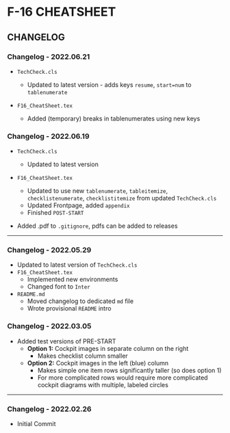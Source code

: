# F-16 CHEATSHEET

## CHANGELOG

### Changelog - 2022.06.21

- `TechCheck.cls`
  - Updated to latest version - adds keys `resume`, `start=num` to `tablenumerate`

- `F16_CheatSheet.tex`
  - Added (temporary) breaks in tablenumerates using new keys

### Changelog - 2022.06.19

- `TechCheck.cls`
  - Updated to latest version

- `F16_CheatSheet.tex`
  - Updated to use new `tablenumerate`, `tableitemize`, `checklistenumerate`, `checklistitemize` from updated `TechCheck.cls`
  - Updated Frontpage, added `appendix`
  - Finished `POST-START`

- Added .pdf to `.gitignore`, pdfs can be added to releases

***

### Changelog - 2022.05.29

- Updated to latest version of `TechCheck.cls`
- `F16_CheatSheet.tex`
  - Implemented new environments
  - Changed font to `Inter`
- `README.md`
  - Moved changelog to dedicated `md` file
  - Wrote provisional `README` intro

### Changelog - 2022.03.05

- Added test versions of PRE-START
  - **Option 1:** Cockpit images in separate column on the right
    - Makes checklist column smaller
  - **Option 2:** Cockpit images in the left (blue) column
    - Makes simple one item rows significantly taller (so does option 1)
    - For more complicated rows would require more complicated cockpit diagrams with multiple, labeled circles

***

### Changelog - 2022.02.26

- Initial Commit
